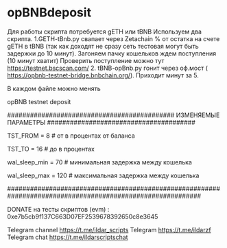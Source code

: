 # opBNBdeposit

Для работы скрипта потребуется gETH или tBNB 
Используем два скрипта.
1.GETH-tBnb.py свапает через Zetachain % от остатка на счете gETH в tBNB (так как доходят не сразу сеть тестовая могут быть задержки до 10 минут). Загоняем пачку кошельков ждем поступления (10 минут хватит)
Проверить поступление можно тут https://testnet.bscscan.com/
2. tBNB-opBnb.py гонит через оф.мост ( https://opbnb-testnet-bridge.bnbchain.org/). Приходит минут за 5.

В каждом файле можно менять

opBNB testnet deposit

############################################  ИЗМЕНЯЕМЫЕ ПАРАМЕТРЫ  #######################################

TST_FROM = 8 # от в процентах от баланса

TST_TO = 16 # до в процентах


wal_sleep_min = 70    # минимальная задержка между кошелька

wal_sleep_max = 120    # максимальная задержка между кошелька

###########################################################################################################

DONATE на тесты скриптов (evm) : 0xe7b5cb9f137C663D07EF2539678392650c8e3645

Telegram channel https://t.me/ildar_scripts
Telegram https://t.me/ildarzf
Telegram chat https://t.me/ildarscriptschat
